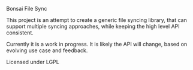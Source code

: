 Bonsai File Sync

This project is an attempt to create a generic file syncing library, that can support
multiple syncing approaches, while keeping the high level API consistent.

Currently it is a work in progress. It is likely the API will change, based
on evolving use case and feedback.

Licensed under LGPL

